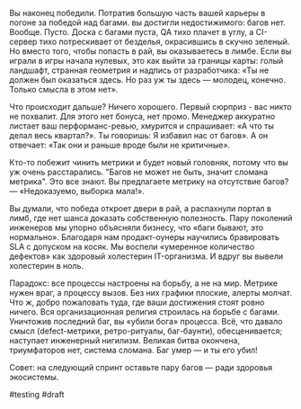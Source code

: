 Вы наконец победили. Потратив большую часть вашей карьеры в погоне за победой над багами. вы достигли недостижимого: багов нет. Вообще. Пусто. Доска с багами пуста, QA тихо плачет в углу, а CI-сервер тихо потрескивает от безделья, окрасившись в скучно зеленый. Но вместо того, чтобы попасть в рай, вы оказываетесь в лимбе. Если вы играли в игры начала нулевых, это как выйти за границы карты: голый ландшафт, странная геометрия и надпись от разработчика: «Ты не должен был оказаться здесь. Но раз уж ты здесь — молодец, конечно. Только смысла в этом нет». 

Что происходит дальше? Ничего хорошего. Первый сюрприз - вас никто не похвалит. Для этого нет бонуса, нет промо. Менеджер аккуратно листает ваш перформанс-ревью, хмурится и спрашивает: «А что ты делал весь квартал?». Ты говоришь: Я избавил нас от багов». А он отвечает: «Так они и раньше вроде были не критичные».

Кто-то побежит чинить метрики и будет новый головняк, потому что вы уж очень расстарались. "Багов не может не быть, значит сломана метрика". Это все знают. Вы предлагаете метрику на отсутствие багов? — «Недоказуемо, выборка мала!».

Вы думали, что победа откроет двери в рай, а распахнули портал в лимб, где нет шанса доказать собственную полезность. Пару поколений инженеров мы упорно объясняли бизнесу, что «баги бывают, это нормально». Благодаря нам продакт-оунеры научились бравировать SLA с допуском на косяк. Мы воспели «умеренное количество дефектов» как здоровый холестерин IT-организма. И вдруг вы вывели холестерин в ноль.

Парадокс: все процессы настроены на борьбу, а не на мир. Метрике нужен враг, а процессу вызов. Без них графики плоские, алерты молчат. Что ж, добро пожаловать туда, где ваши достижения стоят ровно ничего. Вся организационная религия строилась на борьбе с багами. Уничтожив последний баг, вы «убили бога» процесса. Всё, что давало смысл (defect-метрики, ретро-ритуалы, баг-баунти), обесценивается; наступает инженерный нигилизм. Великая битва окончена, триумфаторов нет, система сломана. Баг умер — и ты его убил!

Совет: на следующий спринт оставьте пару багов — ради здоровья экосистемы.

#testing #draft